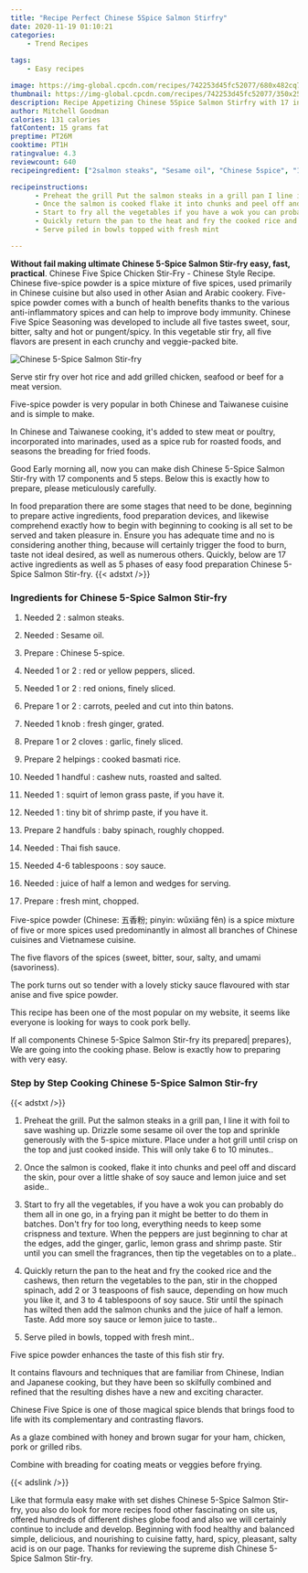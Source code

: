 ```yaml
---
title: "Recipe Perfect Chinese 5Spice Salmon Stirfry"
date: 2020-11-19 01:10:21
categories:
    - Trend Recipes
    
tags:
    - Easy recipes

image: https://img-global.cpcdn.com/recipes/742253d45fc52077/680x482cq70/chinese-5-spice-salmon-stir-fry-recipe-main-photo.jpg
thumbnail: https://img-global.cpcdn.com/recipes/742253d45fc52077/350x250cq70/chinese-5-spice-salmon-stir-fry-recipe-main-photo.jpg
description: Recipe Appetizing Chinese 5Spice Salmon Stirfry with 17 ingredients and 5 stages of easy cooking.
author: Mitchell Goodman
calories: 131 calories
fatContent: 15 grams fat
preptime: PT26M
cooktime: PT1H
ratingvalue: 4.3
reviewcount: 640
recipeingredient: ["2salmon steaks", "Sesame oil", "Chinese 5spice", "1 or 2red or yellow peppers sliced", "1 or 2red onions finely sliced", "1 or 2carrots peeled and cut into thin batons", "1 knobfresh ginger grated", "1 or 2 clovesgarlic finely sliced", "2 helpingscooked basmati rice", "1 handfulcashew nuts roasted and salted", "1squirt of lemon grass paste if you have it", "1tiny bit of shrimp paste if you have it", "2 handfulsbaby spinach roughly chopped", "Thai fish sauce", "4-6 tablespoonssoy sauce", "juice of half a lemon and wedges for serving", "fresh mint chopped"]

recipeinstructions: 
      - Preheat the grill Put the salmon steaks in a grill pan I line it with foil to save washing up Drizzle some sesame oil over the top and sprinkle generously with the 5spice mixture Place under a hot grill until crisp on the top and just cooked inside This will only take 6 to 10 minutes 
      - Once the salmon is cooked flake it into chunks and peel off and discard the skin pour over a little shake of soy sauce and lemon juice and set aside 
      - Start to fry all the vegetables if you have a wok you can probably do them all in one go in a frying pan it might be better to do them in batches Dont fry for too long everything needs to keep some crispness and texture When the peppers are just beginning to char at the edges add the ginger garlic lemon grass and shrimp paste Stir until you can smell the fragrances then tip the vegetables on to a plate 
      - Quickly return the pan to the heat and fry the cooked rice and the cashews then return the vegetables to the pan stir in the chopped spinach add 2 or 3 teaspoons of fish sauce depending on how much you like it and  3 to 4 tablespoons of soy sauce Stir until the spinach has wilted then add the salmon chunks and the juice of half a lemon Taste Add more soy sauce or lemon juice to taste 
      - Serve piled in bowls topped with fresh mint

---
```




**Without fail making ultimate Chinese 5-Spice Salmon Stir-fry easy, fast, practical**. Chinese Five Spice Chicken Stir-Fry - Chinese Style Recipe. Chinese five-spice powder is a spice mixture of five spices, used primarily in Chinese cuisine but also used in other Asian and Arabic cookery. Five-spice powder comes with a bunch of health benefits thanks to the various anti-inflammatory spices and can help to improve body immunity. Chinese Five Spice Seasoning was developed to include all five tastes sweet, sour, bitter, salty and hot or pungent/spicy. In this vegetable stir fry, all five flavors are present in each crunchy and veggie-packed bite.


![Chinese 5-Spice Salmon Stir-fry](https://img-global.cpcdn.com/recipes/742253d45fc52077/680x482cq70/chinese-5-spice-salmon-stir-fry-recipe-main-photo.jpg "Chinese 5-Spice Salmon Stir-fry")



Serve stir fry over hot rice and add grilled chicken, seafood or beef for a meat version.

Five-spice powder is very popular in both Chinese and Taiwanese cuisine and is simple to make.

In Chinese and Taiwanese cooking, it&#39;s added to stew meat or poultry, incorporated into marinades, used as a spice rub for roasted foods, and seasons the breading for fried foods.


Good Early morning all, now you can make dish Chinese 5-Spice Salmon Stir-fry with 17 components and 5 steps. Below this is exactly how to prepare, please meticulously carefully.

In food preparation there are some stages that need to be done, beginning to prepare active ingredients, food preparation devices, and likewise comprehend exactly how to begin with beginning to cooking is all set to be served and taken pleasure in. Ensure you has adequate time and no is considering another thing, because will certainly trigger the food to burn, taste not ideal desired, as well as numerous others. Quickly, below are 17 active ingredients as well as 5 phases of easy food preparation Chinese 5-Spice Salmon Stir-fry.
{{< adstxt />}}

### Ingredients for Chinese 5-Spice Salmon Stir-fry


1. Needed 2 : salmon steaks.

1. Needed  : Sesame oil.

1. Prepare  : Chinese 5-spice.

1. Needed 1 or 2 : red or yellow peppers, sliced.

1. Needed 1 or 2 : red onions, finely sliced.

1. Prepare 1 or 2 : carrots, peeled and cut into thin batons.

1. Needed 1 knob : fresh ginger, grated.

1. Prepare 1 or 2 cloves : garlic, finely sliced.

1. Prepare 2 helpings : cooked basmati rice.

1. Needed 1 handful : cashew nuts, roasted and salted.

1. Needed 1 : squirt of lemon grass paste, if you have it.

1. Needed 1 : tiny bit of shrimp paste, if you have it.

1. Prepare 2 handfuls : baby spinach, roughly chopped.

1. Needed  : Thai fish sauce.

1. Needed 4-6 tablespoons : soy sauce.

1. Needed  : juice of half a lemon and wedges for serving.

1. Prepare  : fresh mint, chopped.


Five-spice powder (Chinese: 五香粉; pinyin: wǔxiāng fěn) is a spice mixture of five or more spices used predominantly in almost all branches of Chinese cuisines and Vietnamese cuisine.

The five flavors of the spices (sweet, bitter, sour, salty, and umami (savoriness).

The pork turns out so tender with a lovely sticky sauce flavoured with star anise and five spice powder.

This recipe has been one of the most popular on my website, it seems like everyone is looking for ways to cook pork belly.


If all components Chinese 5-Spice Salmon Stir-fry its prepared| prepares}, We are going into the cooking phase. Below is exactly how to preparing with very easy.

### Step by Step Cooking Chinese 5-Spice Salmon Stir-fry

{{< adstxt />}}


1. Preheat the grill. Put the salmon steaks in a grill pan, I line it with foil to save washing up. Drizzle some sesame oil over the top and sprinkle generously with the 5-spice mixture. Place under a hot grill until crisp on the top and just cooked inside. This will only take 6 to 10 minutes..



1. Once the salmon is cooked, flake it into chunks and peel off and discard the skin, pour over a little shake of soy sauce and lemon juice and set aside..



1. Start to fry all the vegetables, if you have a wok you can probably do them all in one go, in a frying pan it might be better to do them in batches. Don&#39;t fry for too long, everything needs to keep some crispness and texture. When the peppers are just beginning to char at the edges, add the ginger, garlic, lemon grass and shrimp paste. Stir until you can smell the fragrances, then tip the vegetables on to a plate..



1. Quickly return the pan to the heat and fry the cooked rice and the cashews, then return the vegetables to the pan, stir in the chopped spinach, add 2 or 3 teaspoons of fish sauce, depending on how much you like it, and  3 to 4 tablespoons of soy sauce. Stir until the spinach has wilted then add the salmon chunks and the juice of half a lemon. Taste. Add more soy sauce or lemon juice to taste..



1. Serve piled in bowls, topped with fresh mint..




Five spice powder enhances the taste of this fish stir fry.

It contains flavours and techniques that are familiar from Chinese, Indian and Japanese cooking, but they have been so skilfully combined and refined that the resulting dishes have a new and exciting character.

Chinese Five Spice is one of those magical spice blends that brings food to life with its complementary and contrasting flavors.

As a glaze combined with honey and brown sugar for your ham, chicken, pork or grilled ribs.

Combine with breading for coating meats or veggies before frying.


{{< adslink />}}

Like that formula easy make with set dishes Chinese 5-Spice Salmon Stir-fry, you also do look for more recipes food other fascinating on site us, offered hundreds of different dishes globe food and also we will certainly continue to include and develop. Beginning with food healthy and balanced simple, delicious, and nourishing to cuisine fatty, hard, spicy, pleasant, salty acid is on our page. Thanks for reviewing the supreme dish Chinese 5-Spice Salmon Stir-fry.
